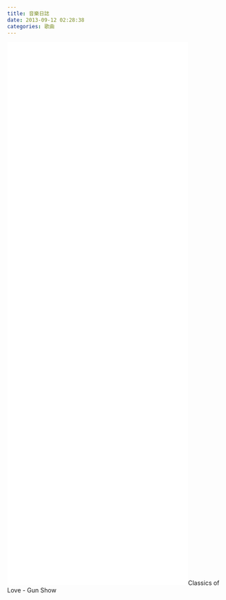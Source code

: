 ```yaml
---
title: 音樂日誌
date: 2013-09-12 02:28:38
categories: 歌曲
---
```


<iframe allowfullscreen="" frameborder="0" height="315" src="//www.youtube.com/embed/fRUPHj0FHJc" width="420"></iframe>  
<iframe allowfullscreen="" frameborder="0" height="315" src="//www.youtube.com/embed/HdlfZ4213zM" width="420"></iframe>  
<iframe allowfullscreen="" frameborder="0" height="315" src="//www.youtube.com/embed/x95O3-WPqZs" width="420"></iframe>  
<iframe allowfullscreen="" frameborder="0" height="315" src="//www.youtube.com/embed/wQ9LNQ-O7aw" width="420"></iframe>Classics of Love - Gun Show
